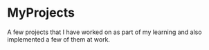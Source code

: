 # MyProjects
A few projects that I have worked on as part of my learning and also implemented a few of them at work.
